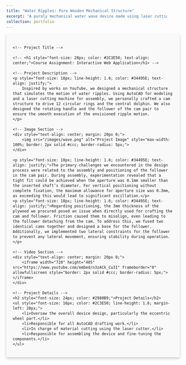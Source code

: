 ```yaml
---
title: "Water Ripples: Pure Wooden Mechanical Structure"
excerpt: "A purely mechanical water wave device made using laser cutting technology.<br/><img src='/images/wave.png' width='500' height='200'>"
collection: portfolio
---
```


<div id="content" style="width: 100%; margin: 0 auto; padding: 20px; background-color: #f9f9f9; box-shadow: 0 4px 8px rgba(0, 0, 0, 0.2);">

    <!-- Project Title -->
    
    <!-- <h1 style="font-size: 28px; color: #2C3E50; text-align: center;">Course Assignment: Interactive Web Application</h1> -->

    <!-- Project Description -->
    <p style="font-size: 18px; line-height: 1.6; color: #34495E; text-align: justify;">
        Inspired by works on YouTube, we designed a mechanical structure that simulates the motion of water ripples. Using AutoCAD for modeling and a laser cutting machine for assembly, we personally crafted a cam structure to drive 12 circular rings and the central dolphin. We also designed the rotating handle and the follower of the cam pair to ensure the smooth execution of the envisioned ripple motion.
    </p>

    <!-- Image Section -->
    <div style="text-align: center; margin: 20px 0;">
        <img src="/images/wave.png" alt="Project Image" style="max-width: 100%; border: 2px solid #ccc; border-radius: 5px;">
    </div>

    <p style="font-size: 18px; line-height: 1.6; color: #34495E; text-align: justify;">The primary challenges we encountered in the design process were related to the assembly and positioning of the follower in the cam pair. During assembly, experimentation revealed that a tight fit could be achieved when the aperture was 0.1mm smaller than the inserted shaft’s diameter. For vertical positioning without complete fixation, the maximum allowance for aperture size was 0.3mm, as exceeding this would lead to significant oscillation.</p>
    <p style="font-size: 18px; line-height: 1.6; color: #34495E; text-align: justify;">Regarding positioning, the 3mm thickness of the plywood we procured posed an issue when directly used for crafting the cam and follower. Friction caused them to misalign, even leading to the follower detaching from the cam. To address this, we fused two identical cams together and designed a base for the follower. Additionally, we implemented two lateral constraints for the follower to prevent any lateral movement, ensuring stability during operation.</p>

    <!-- Video Section -->
    <div style="text-align: center; margin: 20px 0;">
        <iframe width="720" height="405" src="https://www.youtube.com/embed/n3zACk_Cu3I" frameborder="0" allowfullscreen style="border: 2px solid #ccc; border-radius: 5px;"></iframe>
    </div>

    <!-- Project Details -->
    <h2 style="font-size: 24px; color: #2980B9;">Project Details</h2>
    <ul style="font-size: 16px; color: #2C3E50; line-height: 1.8; margin-left: 20px;">
        <li>Oversaw the overall device design, particularly the eccentric wheel part.</li>
        <li>Responsible for all AutoCAD drafting work.</li>
        <li>In charge of material cutting using the laser cutter.</li>
        <li>Responsible for assembling the device and fine-tuning the components.</li>
    </ul>
</div>

